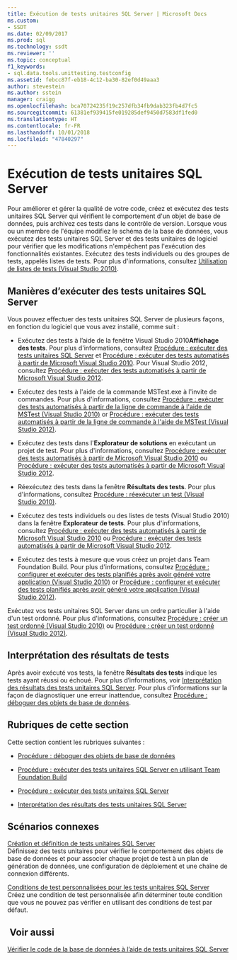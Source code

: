 ```yaml
---
title: Exécution de tests unitaires SQL Server | Microsoft Docs
ms.custom:
- SSDT
ms.date: 02/09/2017
ms.prod: sql
ms.technology: ssdt
ms.reviewer: ''
ms.topic: conceptual
f1_keywords:
- sql.data.tools.unittesting.testconfig
ms.assetid: febcc87f-eb18-4c12-ba30-82ef0d49aaa3
author: stevestein
ms.author: sstein
manager: craigg
ms.openlocfilehash: bca70724235f19c257dfb34fb9dab323fb4d7fc5
ms.sourcegitcommit: 61381ef939415fe019285def9450d7583df1fed0
ms.translationtype: HT
ms.contentlocale: fr-FR
ms.lasthandoff: 10/01/2018
ms.locfileid: "47840297"
---
```

# <a name="running-sql-server-unit-tests"></a>Exécution de tests unitaires SQL Server
Pour améliorer et gérer la qualité de votre code, créez et exécutez des tests unitaires SQL Server qui vérifient le comportement d'un objet de base de données, puis archivez ces tests dans le contrôle de version. Lorsque vous ou un membre de l'équipe modifiez le schéma de la base de données, vous exécutez des tests unitaires SQL Server et des tests unitaires de logiciel pour vérifier que les modifications n'empêchent pas l'exécution des fonctionnalités existantes. Exécutez des tests individuels ou des groupes de tests, appelés listes de tests. Pour plus d'informations, consultez [Utilisation de listes de tests (Visual Studio 2010)](http://msdn.microsoft.com/library/ms182461(VS.100).aspx).  
  
## <a name="ways-to-run-sql-server-unit-tests"></a>Manières d’exécuter des tests unitaires SQL Server  
Vous pouvez effectuer des tests unitaires SQL Server de plusieurs façons, en fonction du logiciel que vous avez installé, comme suit :  
  
-   Exécutez des tests à l’aide de la fenêtre Visual Studio 2010**Affichage des tests**. Pour plus d'informations, consultez [Procédure : exécuter des tests unitaires SQL Server](../ssdt/how-to-run-sql-server-unit-tests.md) et [Procédure : exécuter des tests automatisés à partir de Microsoft Visual Studio 2010](http://msdn.microsoft.com/library/ms182470(VS.100).aspx). Pour Visual Studio 2012, consultez [Procédure : exécuter des tests automatisés à partir de Microsoft Visual Studio 2012](http://msdn.microsoft.com/library/ms182470.aspx).  
  
-   Exécutez des tests à l'aide de la commande MSTest.exe à l'invite de commandes. Pour plus d'informations, consultez [Procédure : exécuter des tests automatisés à partir de la ligne de commande à l'aide de MSTest (Visual Studio 2010)](http://msdn.microsoft.com/library/ms182487(VS.100).aspx) or [Procédure : exécuter des tests automatisés à partir de la ligne de commande à l'aide de MSTest (Visual Studio 2012)](http://msdn.microsoft.com/library/ms182487.aspx).  
  
-   Exécutez des tests dans l'**Explorateur de solutions** en exécutant un projet de test. Pour plus d'informations, consultez [Procédure : exécuter des tests automatisés à partir de Microsoft Visual Studio 2010](http://msdn.microsoft.com/library/ms182470(VS.100).aspx) ou [Procédure : exécuter des tests automatisés à partir de Microsoft Visual Studio 2012](http://msdn.microsoft.com/library/ms182470.aspx).  
  
-   Réexécutez des tests dans la fenêtre **Résultats des tests**. Pour plus d'informations, consultez [Procédure : réexécuter un test (Visual Studio 2010)](http://msdn.microsoft.com/library/ms182472(VS.100).aspx).  
  
-   Exécutez des tests individuels ou des listes de tests (Visual Studio 2010) dans la fenêtre **Explorateur de tests**. Pour plus d'informations, consultez [Procédure : exécuter des tests automatisés à partir de Microsoft Visual Studio 2010](http://msdn.microsoft.com/library/ms182470(VS.100).aspx) ou [Procédure : exécuter des tests automatisés à partir de Microsoft Visual Studio 2012](http://msdn.microsoft.com/library/ms182470.aspx).  
  
-   Exécutez des tests à mesure que vous créez un projet dans Team Foundation Build. Pour plus d'informations, consultez [Procédure : configurer et exécuter des tests planifiés après avoir généré votre application (Visual Studio 2010)](http://msdn.microsoft.com/library/ms182465(VS.100).aspx) or [Procédure : configurer et exécuter des tests planifiés après avoir généré votre application (Visual Studio 2012)](http://msdn.microsoft.com/library/ms182465.aspx).  
  
Exécutez vos tests unitaires SQL Server dans un ordre particulier à l'aide d'un test ordonné. Pour plus d'informations, consultez [Procédure : créer un test ordonné (Visual Studio 2010)](http://msdn.microsoft.com/library/ms182631(VS.100).aspx) ou [Procédure : créer un test ordonné (Visual Studio 2012)](http://msdn.microsoft.com/library/ms182631.aspx).  
  
## <a name="interpreting-tests-results"></a>Interprétation des résultats de tests  
Après avoir exécuté vos tests, la fenêtre **Résultats des tests** indique les tests ayant réussi ou échoué. Pour plus d’informations, voir [Interprétation des résultats des tests unitaires SQL Server](../ssdt/interpreting-sql-server-unit-test-results.md). Pour plus d'informations sur la façon de diagnostiquer une erreur inattendue, consultez [Procédure : déboguer des objets de base de données](../ssdt/how-to-debug-database-objects.md).  
  
## <a name="topics-in-this-section"></a>Rubriques de cette section  
Cette section contient les rubriques suivantes :  
  
-   [Procédure : déboguer des objets de base de données](../ssdt/how-to-debug-database-objects.md)  
  
-   [Procédure : exécuter des tests unitaires SQL Server en utilisant Team Foundation Build](../ssdt/how-to-run-sql-server-unit-tests-from-team-foundation-build.md)  
  
-   [Procédure : exécuter des tests unitaires SQL Server](../ssdt/how-to-run-sql-server-unit-tests.md)  
  
-   [Interprétation des résultats des tests unitaires SQL Server](../ssdt/interpreting-sql-server-unit-test-results.md)  
  
## <a name="related-scenarios"></a>Scénarios connexes  
[Création et définition de tests unitaires SQL Server](../ssdt/creating-and-defining-sql-server-unit-tests.md)  
Définissez des tests unitaires pour vérifier le comportement des objets de base de données et pour associer chaque projet de test à un plan de génération de données, une configuration de déploiement et une chaîne de connexion différents.  
  
[Conditions de test personnalisées pour les tests unitaires SQL Server](../ssdt/custom-test-conditions-for-sql-server-unit-tests.md)  
Créez une condition de test personnalisée afin déterminer toute condition que vous ne pouvez pas vérifier en utilisant des conditions de test par défaut.  
  
## <a name="see-also"></a> Voir aussi  
[Vérifier le code de la base de données à l’aide de tests unitaires SQL Server](../ssdt/verifying-database-code-by-using-sql-server-unit-tests.md)  
  

